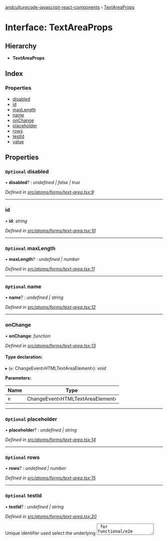 [andculturecode-javascript-react-components](../README.md) › [TextAreaProps](textareaprops.md)

# Interface: TextAreaProps

## Hierarchy

* **TextAreaProps**

## Index

### Properties

* [disabled](textareaprops.md#optional-disabled)
* [id](textareaprops.md#id)
* [maxLength](textareaprops.md#optional-maxlength)
* [name](textareaprops.md#optional-name)
* [onChange](textareaprops.md#onchange)
* [placeholder](textareaprops.md#optional-placeholder)
* [rows](textareaprops.md#optional-rows)
* [testId](textareaprops.md#optional-testid)
* [value](textareaprops.md#optional-value)

## Properties

### `Optional` disabled

• **disabled**? : *undefined | false | true*

*Defined in [src/atoms/forms/text-area.tsx:9](https://github.com/AndcultureCode/AndcultureCode.JavaScript.React.Components/blob/c9cfa12/src/atoms/forms/text-area.tsx#L9)*

___

###  id

• **id**: *string*

*Defined in [src/atoms/forms/text-area.tsx:10](https://github.com/AndcultureCode/AndcultureCode.JavaScript.React.Components/blob/c9cfa12/src/atoms/forms/text-area.tsx#L10)*

___

### `Optional` maxLength

• **maxLength**? : *undefined | number*

*Defined in [src/atoms/forms/text-area.tsx:11](https://github.com/AndcultureCode/AndcultureCode.JavaScript.React.Components/blob/c9cfa12/src/atoms/forms/text-area.tsx#L11)*

___

### `Optional` name

• **name**? : *undefined | string*

*Defined in [src/atoms/forms/text-area.tsx:12](https://github.com/AndcultureCode/AndcultureCode.JavaScript.React.Components/blob/c9cfa12/src/atoms/forms/text-area.tsx#L12)*

___

###  onChange

• **onChange**: *function*

*Defined in [src/atoms/forms/text-area.tsx:13](https://github.com/AndcultureCode/AndcultureCode.JavaScript.React.Components/blob/c9cfa12/src/atoms/forms/text-area.tsx#L13)*

#### Type declaration:

▸ (`e`: ChangeEvent‹HTMLTextAreaElement›): *void*

**Parameters:**

Name | Type |
------ | ------ |
`e` | ChangeEvent‹HTMLTextAreaElement› |

___

### `Optional` placeholder

• **placeholder**? : *undefined | string*

*Defined in [src/atoms/forms/text-area.tsx:14](https://github.com/AndcultureCode/AndcultureCode.JavaScript.React.Components/blob/c9cfa12/src/atoms/forms/text-area.tsx#L14)*

___

### `Optional` rows

• **rows**? : *undefined | number*

*Defined in [src/atoms/forms/text-area.tsx:15](https://github.com/AndcultureCode/AndcultureCode.JavaScript.React.Components/blob/c9cfa12/src/atoms/forms/text-area.tsx#L15)*

___

### `Optional` testId

• **testId**? : *undefined | string*

*Defined in [src/atoms/forms/text-area.tsx:20](https://github.com/AndcultureCode/AndcultureCode.JavaScript.React.Components/blob/c9cfa12/src/atoms/forms/text-area.tsx#L20)*

Unique identifier used select the underlying <textarea> for functional/e2e testing

___

### `Optional` value

• **value**? : *undefined | string*

*Defined in [src/atoms/forms/text-area.tsx:21](https://github.com/AndcultureCode/AndcultureCode.JavaScript.React.Components/blob/c9cfa12/src/atoms/forms/text-area.tsx#L21)*
